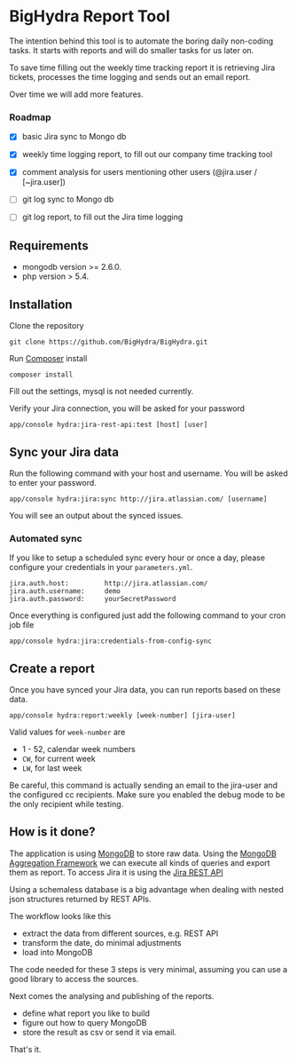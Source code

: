 BigHydra Report Tool
========================

The intention behind this tool is to automate the boring daily non-coding tasks.
It starts with reports and will do smaller tasks for us later on.

To save time filling out the weekly time tracking report it is retrieving Jira tickets, processes the time logging and sends out an email report.

Over time we will add more features.


### Roadmap

- [x] basic Jira sync to Mongo db
- [x] weekly time logging report, to fill out our company time tracking tool
- [x] comment analysis for users mentioning other users (@jira.user / [~jira.user])
- [ ] git log sync to Mongo db
- [ ] git log report, to fill out the Jira time logging


Requirements
----------------------------------

- mongodb version >=  2.6.0.
- php version > 5.4.


Installation
----------------------------------

Clone the repository

    git clone https://github.com/BigHydra/BigHydra.git

Run [Composer][4] install

    composer install

Fill out the settings, mysql is not needed currently.


Verify your Jira connection, you will be asked for your password

    app/console hydra:jira-rest-api:test [host] [user]


Sync your Jira data
----------------------------------

Run the following command with your host and username.
You will be asked to enter your password.

    app/console hydra:jira:sync http://jira.atlassian.com/ [username]

You will see an output about the synced issues.


### Automated sync

If you like to setup a scheduled sync every hour or once a day, please configure your credentials in your `parameters.yml`.

    jira.auth.host:         http://jira.atlassian.com/
    jira.auth.username:     demo
    jira.auth.password:     yourSecretPassword

Once everything is configured just add the following command to your cron job file

    app/console hydra:jira:credentials-from-config-sync


Create a report
----------------------------------

Once you have synced your Jira data, you can run reports based on these data.

    app/console hydra:report:weekly [week-number] [jira-user]

Valid values for `week-number` are

  * 1 - 52, calendar week numbers
  * `CW`, for current week
  * `LW`, for last week

Be careful, this command is actually sending an email to the jira-user and the configured cc recipients.
 Make sure you enabled the debug mode to be the only recipient while testing.


How is it done?
----------------------------------

The application is using [MongoDB][1] to store raw data.
Using the [MongoDB Aggregation Framework][2] we can execute all kinds of queries and export them as report.
To access Jira it is using the [Jira REST API][2]

Using a schemaless database is a big advantage when dealing with nested json structures returned by REST APIs.

The workflow looks like this

  * extract the data from different sources, e.g. REST API
  * transform the date, do minimal adjustments
  * load into MongoDB

The code needed for these 3 steps is very minimal, assuming you can use a good library to access the sources.

Next comes the analysing and publishing of the reports.

* define what report you like to build
* figure out how to query MongoDB
* store the result as csv or send it via email.

That's it.

[1]: http://www.mongodb.org/
[2]: http://docs.mongodb.org/manual/aggregation/
[3]: https://developer.atlassian.com/display/JIRADEV/JIRA+REST+APIs
[4]: https://getcomposer.org/download/

